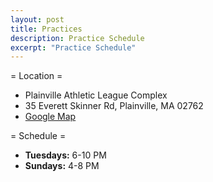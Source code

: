 ```yaml
---
layout: post
title: Practices
description: Practice Schedule
excerpt: "Practice Schedule"
---
```

= Location =
* Plainville Athletic League Complex
* 35 Everett Skinner Rd, Plainville, MA 02762
* [Google Map](https://goo.gl/maps/kf3tWgF2v9Q4ghb67)

= Schedule =
* **Tuesdays:** 6-10 PM
* **Sundays:** 4-8 PM


